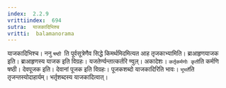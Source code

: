 ```yaml
---
index:  2.2.9
vrittiindex:  694
sutra:  याजकादिभिश्च
vritti:  balamanorama 
---
```


याजकादिभिश्च। ननु `षष्ठी `ति पूर्वसूत्रेणैव सिद्धे किमर्थमिदमित्यत आह तृजकाभ्यामिति। ब्राआहृणयाजक इति। ब्राआहृणस्य याजक इति विग्रहः। यजतेर्ण्यन्तात्कर्तरि ण्वुल्। अकादेशः। `कर्तृकर्मणोः कृती`ति कर्मणि षष्ठी। देवपूजक इति। देवानां पूजक इति विग्रहः। पूजकशब्दो याजकादिरिति भावः। `भूभर्ते`ति तृजन्तस्योदाहार्यम्। भर्तृशब्दस्य याजकादित्वात्। 

